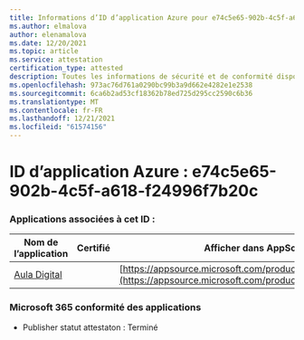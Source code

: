 ```yaml
---
title: Informations d’ID d’application Azure pour e74c5e65-902b-4c5f-a618-f24996f7b20c
ms.author: elmalova
author: elenamalova
ms.date: 12/20/2021
ms.topic: article
ms.service: attestation
certification_type: attested
description: Toutes les informations de sécurité et de conformité disponibles pour e74c5e65-902b-4c5f-a618-f24996f7b20c.
ms.openlocfilehash: 973ac76d761a0290bc99b3a9d662e4282e1e2538
ms.sourcegitcommit: 6ca6b2ad53cf18362b78ed725d295cc2590c6b36
ms.translationtype: MT
ms.contentlocale: fr-FR
ms.lasthandoff: 12/21/2021
ms.locfileid: "61574156"
---
```

# <a name="azure-app-id-e74c5e65-902b-4c5f-a618-f24996f7b20c"></a>ID d’application Azure : e74c5e65-902b-4c5f-a618-f24996f7b20c


### <a name="apps-associated-with-this-id"></a>Applications associées à cet ID :
| **Nom de l’application** | **Certifié** | **Afficher dans AppSource** |
|--------------|---------------|-----------------------|
| [Aula Digital](https://docs.microsoft.com/microsoft-365-app-certification/forward/WA200003108) |  | [https://appsource.microsoft.com/product/office/WA200003108](https://appsource.microsoft.com/product/office/WA200003108) |

### <a name="microsoft-365-app-compliance-status"></a>Microsoft 365 conformité des applications
- Publisher statut attestaton : Terminé
